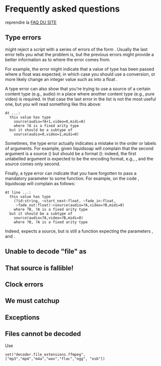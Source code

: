 Frequently asked questions
==========================

reprendre la [FAQ DU SITE](https://www.liquidsoap.info/doc-dev/faq.html)

Type errors
-----------

might reject a script with a series of errors of the form . Usually the
last error tells you what the problem is, but the previous errors might
provide a better information as to where the error comes from.

For example, the error might indicate that a value of type has been
passed where a float was expected, in which case you should use a
conversion, or more likely change an integer value such as into a float
.

A type error can also show that you're trying to use a source of a
certain content type (e.g., audio) in a place where another content type
(e.g., pure video) is required. In that case the last error in the list
is not the most useful one, but you will read something like this above:

    At ...:
      this value has type
        source(audio=?A+1,video=0,midi=0)
        where ?A is a fixed arity type
      but it should be a subtype of
        source(audio=0,video=1,midi=0)

Sometimes, the type error actually indicates a mistake in the order or
labels of arguments. For example, given liquidsoap will complain that
the second argument is a source () but should be a format (): indeed,
the first unlabelled argument is expected to be the encoding format,
e.g., , and the source comes only second.

Finally, a type error can indicate that you have forgotten to pass a
mandatory parameter to some function. For example, on the code ,
liquidsoap will complain as follows:

    At line ...:
      this value has type
        (?id:string, ~start_next:float, ~fade_in:float,
         ~fade_out:float)->source(audio=?A,video=?B,midi=0)
        where ?B, ?A is a fixed arity type
      but it should be a subtype of
        source(audio=?A,video=?B,midi=0)
        where ?B, ?A is a fixed arity type

Indeed, expects a source, but is still a function expecting the
parameters , and .

Unable to decode "file" as 
---------------------------

That source is fallible!
------------------------

Clock errors
------------

We must catchup
---------------

Exceptions
----------

Files cannot be decoded
-----------------------

Use

    set("decoder.file_extensions.ffmpeg",["mp3","mp4","m4a","wav","flac","ogg", "osb"])

